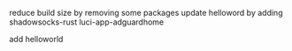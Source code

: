 reduce build size by removing some packages
update helloword by adding shadowsocks-rust
luci-app-adguardhome

add helloworld
